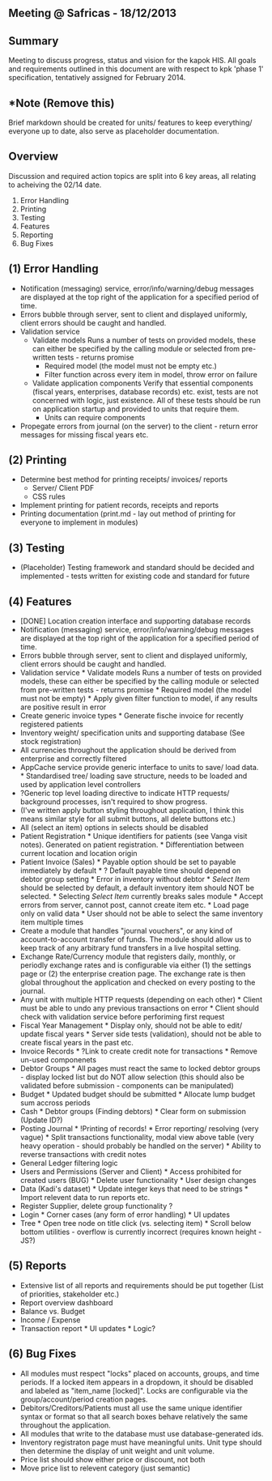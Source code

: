 Meeting @ Safricas - 18/12/2013
-------------------------------

Summary 
-------
Meeting to discuss progress, status and vision for the kapok HIS. All goals and requirements
outlined in this document are with respect to kpk 'phase 1' specification, tentatively assigned
for February 2014.

*Note (Remove this)
-----
Brief markdown should be created for units/ features to keep everything/ everyone up to date, also serve as placeholder documentation.

Overview
-------- 
Discussion and required action topics are split into 6 key areas, all relating to acheiving 
the 02/14 date.

1. Error Handling
2. Printing
3. Testing
4. Features
5. Reporting
6. Bug Fixes

(1) Error Handling 
------------------
* Notification (messaging) service, error/info/warning/debug messages are displayed at the top right of the application for a specified period of time.
* Errors bubble through server, sent to client and displayed uniformly, client errors should be caught and handled.
* Validation service
    * Validate models
      Runs a number of tests on provided models, these can either be specified by the calling module or selected from pre-written tests - returns promise 
      * Required model (the model must not be empty etc.)
      * Filter function across every item in model, throw error on failure
    * Validate application components
      Verify that essential components (fiscal years, enterprises, database records) etc. exist, tests are not concerned with logic, just existence. All of these tests should be run on application startup and provided to units that require them.
      * Units can require components
* Propegate errors from journal (on the server) to the client - return error messages for missing fiscal years etc.

(2) Printing 
------------
* Determine best method for printing receipts/ invoices/ reports
  * Server/ Client PDF
  * CSS rules
* Implement printing for patient records, receipts and reports
* Printing documentation (print.md - lay out method of printing for everyone to implement in modules)

(3) Testing 
-----------
* (Placeholder) Testing framework and standard should be decided and implemented - tests written for existing code and standard for future

(4) Features
------------
* [DONE] Location creation interface and supporting database records
* Notification (messaging) service, error/info/warning/debug messages are displayed at the top right of the application for a specified period of time.
* Errors bubble through server, sent to client and displayed uniformly, client errors should 
   be caught and handled.
* Validation service
      * Validate models
         Runs a number of tests on provided models, these can either be specified by the calling module or selected from pre-written tests - returns promise 
          * Required model (the model must not be empty) 
          * Apply given filter function to model, if any results are positive result in error
* Create generic invoice types
      * Generate fische invoice for recently registered patients
* Inventory weight/ specification units and supporting database (See stock registration)
* All currencies throughout the application should be derived from enterprise and correctly filtered
* AppCache service provide generic interface to units to save/ load data. 
      * Standardised tree/ loading save structure, needs to be loaded and used by application level controllers
* ?Generic top level loading directive to indicate HTTP requests/ background processes, isn't required to show progress.
* (I've written apply button styling throughout application, I think this means similar style for all submit buttons, all delete buttons etc.)
* All (select an item) options in selects should be disabled 
* Patient Registration 
      * Unique identifiers for patients (see Vanga visit notes). Generated on patient registration.
      * Differentiation between current location and location origin
* Patient Invoice (Sales)
        * Payable option should be set to payable immediately by default
          * ? Default payable time should depend on debtor group setting
        * Error in inventory without debtor 
        * *Select Item* should be selected by default, a default inventory item should NOT be selected. 
        * Selecting *Select Item* currently breaks sales module
        * Accept errors from server, cannot post, cannot create item etc.
        * Load page only on valid data
        * User should not be able to select the same inventory item multiple times
* Create a module that handles "journal vouchers", or any kind of account-to-account transfer 
   of funds.  The module should allow us to keep track of any arbitrary fund transfers in a 
   live hospital setting.
* Exchange Rate/Currency module that registers daily, monthly, or periodly exchange rates and
   is configurable via either (1) the settings page or (2) the enterprise creation page.  The
   exchange rate is then global throughout the application and checked on every posting to the
   journal.
* Any unit with multiple HTTP requests (depending on each other)
      * Client must be able to undo any previous transactions on error 
      * Client should check with validation service before perforiming first request
* Fiscal Year Management 
      * Display only, should not be able to edit/ update fiscal years
      * Server side tests (validation), should not be able to create fiscal years in the past etc. 
* Invoice Records 
      * ?Link to create credit note for transactions
      * Remove un-used componenets 
* Debtor Groups 
      * All pages must react the same to locked debtor groups - display locked list but do NOT allow selection (this should also be validated before submission - components can be manipulated)
* Budget 
      * Updated budget should be submitted 
      * Allocate lump budget sum accross periods 
* Cash
      * Debtor groups (Finding debtors)
      * Clear form on submission (Update ID?)
* Posting Journal 
      * !Printing of records!
      * Error reporting/ resolving (very vague)
      * Split transactions functionality, modal view above table (very heavy operation - should probably be handled on the server)
      * Ability to reverse transactions with credit notes
* General Ledger filtering logic
* Users and Permissions (Server and Client)
      * Access prohibited for created users (BUG)
      * Delete user functionality
      * User design changes
* Data (Kadi's dataset)
      * Update integer keys that need to be strings 
      * Import relevent data to run reports etc. 
* Register Supplier, delete group functionality ?
* Login 
      * Corner cases (any form of error handling)
      * UI updates
* Tree
      * Open tree node on title click (vs. selecting item)
      * Scroll below bottom utilities - overflow is currently incorrect (requires known height - JS?)

(5) Reports 
-----------
* Extensive list of all reports and requirements should be put together (List of priorities, stakeholder etc.)
* Report overview dashboard
* Balance vs. Budget 
* Income / Expense 
* Transaction report 
      * UI updates 
      * Logic?

(6) Bug Fixes
-------------
* All modules must respect "locks" placed on accounts, groups, and time periods.  If a locked item appears in a dropdown, it should be disabled and labeled as "item_name [locked]". Locks are configurable via the group/account/period creation pages.
* Debitors/Creditors/Patients must all use the same unique identifier syntax or format so that all search boxes behave relatively the same throughout the application.
* All modules that write to the database must use database-generated ids.  
* Inventory registraton page must have meaningful units.  Unit type should then determine the display of unit weight and unit volume.
* Price list should show either price or discount, not both
* Move price list to relevent category (just semantic)

